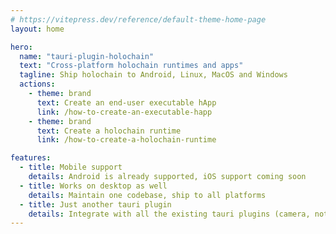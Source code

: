 ```yaml
---
# https://vitepress.dev/reference/default-theme-home-page
layout: home

hero:
  name: "tauri-plugin-holochain"
  text: "Cross-platform holochain runtimes and apps"
  tagline: Ship holochain to Android, Linux, MacOS and Windows
  actions:
    - theme: brand
      text: Create an end-user executable hApp
      link: /how-to-create-an-executable-happ
    - theme: brand
      text: Create a holochain runtime
      link: /how-to-create-a-holochain-runtime

features:
  - title: Mobile support
    details: Android is already supported, iOS support coming soon
  - title: Works on desktop as well
    details: Maintain one codebase, ship to all platforms 
  - title: Just another tauri plugin
    details: Integrate with all the existing tauri plugins (camera, notification, NFC...) to create great applications
---
```


